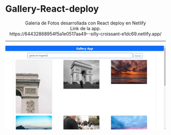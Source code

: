 # Gallery-React-deploy

 <div align="center">   
 Galeria de Fotos desarrollada con React deploy en Netlify <br>
Link de la app.<br>
https://64432868954f5a1e0517aa49--silly-croissant-e1dc69.netlify.app/
<hr />   
   <div align="center">   
      <img src="https://raw.githubusercontent.com/edcastillob/Gallery-React-deploy/main/Captura.JPG" alt="Imagen de la App">
      </div>
 </div>
